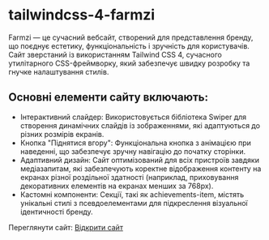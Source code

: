 # tailwindcss-4-farmzi

Farmzi — це сучасний вебсайт, створений для представлення бренду, що поєднує естетику, функціональність і зручність для користувачів. Сайт зверстаний із використанням Tailwind CSS 4, сучасного утилітарного CSS-фреймворку, який забезпечує швидку розробку та гнучке налаштування стилів.
## Основні елементи сайту включають:

- Інтерактивний слайдер: Використовується бібліотека Swiper для створення динамічних слайдів із зображеннями, які адаптуються до різних розмірів екранів.
- Кнопка "Піднятися вгору": Функціональна кнопка з анімацією при наведенні, що забезпечує зручну навігацію до початку сторінки.
- Адаптивний дизайн: Сайт оптимізований для всіх пристроїв завдяки медіазапитам, які забезпечують коректне відображення контенту на екранах різної роздільної здатності (наприклад, приховування декоративних елементів на екранах менших за 768px).
- Кастомні компоненти: Секції, такі як achievements-item, містять унікальні стилі з псевдоелементами для підкреслення візуальної ідентичності бренду.

Переглянути сайт:
<a href="https://ovcharovcoder.github.io/tailwindcss-4-farmzi/" target="_blank" rel="noopener noreferrer">
  Відкрити сайт
</a>

